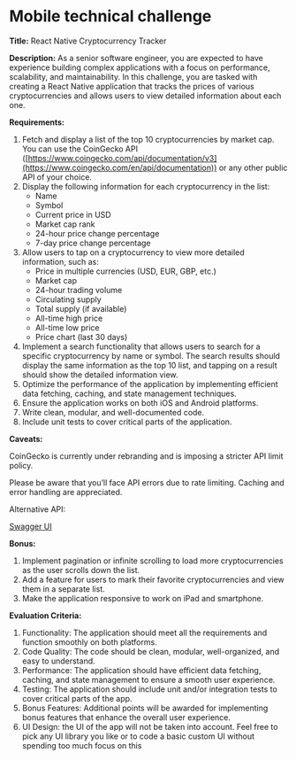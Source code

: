 # Mobile technical challenge

**Title:** React Native Cryptocurrency Tracker

**Description:**
As a senior software engineer, you are expected to have experience building complex applications with a focus on performance, scalability, and maintainability. In this challenge, you are tasked with creating a React Native application that tracks the prices of various cryptocurrencies and allows users to view detailed information about each one.

**Requirements:**

1. Fetch and display a list of the top 10 cryptocurrencies by market cap. You can use the CoinGecko API ([https://www.coingecko.com/api/documentation/v3](https://www.coingecko.com/en/api/documentation)) or any other public API of your choice.
2. Display the following information for each cryptocurrency in the list:
    - Name
    - Symbol
    - Current price in USD
    - Market cap rank
    - 24-hour price change percentage
    - 7-day price change percentage
3. Allow users to tap on a cryptocurrency to view more detailed information, such as:
    - Price in multiple currencies (USD, EUR, GBP, etc.)
    - Market cap
    - 24-hour trading volume
    - Circulating supply
    - Total supply (if available)
    - All-time high price
    - All-time low price
    - Price chart (last 30 days)
4. Implement a search functionality that allows users to search for a specific cryptocurrency by name or symbol. The search results should display the same information as the top 10 list, and tapping on a result should show the detailed information view.
5. Optimize the performance of the application by implementing efficient data fetching, caching, and state management techniques.
6. Ensure the application works on both iOS and Android platforms.
7. Write clean, modular, and well-documented code.
8. Include unit tests to cover critical parts of the application.

**Caveats:**

CoinGecko is currently under rebranding and is imposing a stricter API limit policy.

Please be aware that you’ll face API errors due to rate limiting. Caching and error handling are appreciated.

Alternative API:

[Swagger UI](https://crypto-backend-y6or.onrender.com/docs/#/default)

**Bonus:**

1. Implement pagination or infinite scrolling to load more cryptocurrencies as the user scrolls down the list.
2. Add a feature for users to mark their favorite cryptocurrencies and view them in a separate list.
3. Make the application responsive to work on iPad and smartphone.

**Evaluation Criteria:**

1. Functionality: The application should meet all the requirements and function smoothly on both platforms.
2. Code Quality: The code should be clean, modular, well-organized, and easy to understand.
3. Performance: The application should have efficient data fetching, caching, and state management to ensure a smooth user experience.
4. Testing: The application should include unit and/or integration tests to cover critical parts of the app.
5. Bonus Features: Additional points will be awarded for implementing bonus features that enhance the overall user experience.
6. UI Design: the UI of the app will not be taken into account. Feel free to pick any UI library you like or to code a basic custom UI without spending too much focus on this